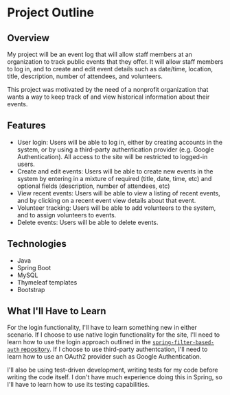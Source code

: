 # Project Outline

## Overview

My project will be an event log that will allow staff members at an organization to track public events that they offer. It will allow staff members to log in, and to create and edit event details such as date/time, location, title, description, number of attendees, and volunteers.

This project was motivated by the need of a nonprofit organization that wants a way to keep track of and view historical information about their events.

## Features

- User login: Users will be able to log in, either by creating accounts in the system, or by using a third-party authentication provider (e.g. Google Authentication). All access to the site will be restricted to logged-in users.
- Create and edit events: Users will be able to create new events in the system by entering in a mixture of required (title, date, time, etc) and optional fields (description, number of attendees, etc)
- View recent events: Users will be able to view a listing of recent events, and by clicking on a recent event view details about that event.
- Volunteer tracking: Users will be able to add volunteers to the system, and to assign volunteers to events.
- Delete events: Users will be able to delete events.

## Technologies

- Java
- Spring Boot
- MySQL
- Thymeleaf templates
- Bootstrap

## What I'll Have to Learn

For the login functionality, I'll have to learn something new in either scenario. If I choose to use native login functionality for the site, I'll need to learn how to use the login approach outlined in the [`spring-filter-based-auth` repository](https://github.com/LaunchCodeEducation/spring-filter-based-auth). If I choose to use third-party authentcation, I'll need to learn how to use an OAuth2 provider such as Google Authentication.

I'll also be using test-driven development, writing tests for my code before writing the code itself. I don't have much experience doing this in Spring, so I'll have to learn how to use its testing capabilities.